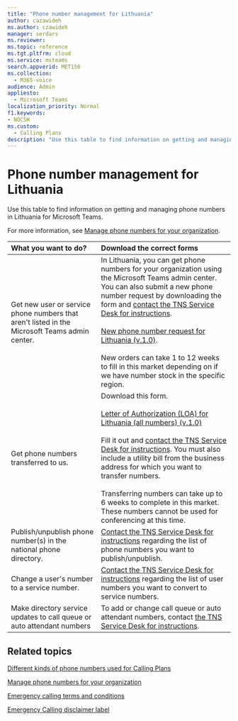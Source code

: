 ```yaml
---
title: "Phone number management for Lithuania"
author: cazawideh
ms.author: czawideh
manager: serdars
ms.reviewer:
ms.topic: reference
ms.tgt.pltfrm: cloud
ms.service: msteams
search.appverid: MET150
ms.collection: 
  - M365-voice
audience: Admin
appliesto: 
  - Microsoft Teams
localization_priority: Normal
f1.keywords:
- NOCSH
ms.custom: 
  - Calling Plans
description: "Use this table to find information on getting and managing phone numbers in Lithuania for Microsoft Teams."
---
```


# Phone number management for Lithuania

Use this table to find information on getting and managing phone numbers in Lithuania for Microsoft Teams.
  
For more information, see [Manage phone numbers for your organization](manage-phone-numbers-for-your-organization.md).
  
|**What you want to do?**|**Download the correct forms**|
|:-----|:-----|
|Get new user or service phone numbers that aren't listed in the Microsoft Teams admin center. |In Lithuania, you can get phone numbers for your organization using the Microsoft Teams admin center. You can also submit a new phone number request by downloading the form and [contact the TNS Service Desk for instructions](contact-tns-service-desk.md).<br/><br/>[New phone number request for Lithuania (v.1.0)](<https://download.microsoft.com/download/0/e/9/0e9e3224-9846-4526-b9e9-bc4f1b4b3f9f/New phone number request for Lithuania (v.1.0) (en-us).pdf>).<br/><br/>New orders can take 1 to 12 weeks to fill in this market depending on if we have number stock in the specific region. |
|Get phone numbers transferred to us. | Download this form. <br/><br/>[Letter of Authorization (LOA) for Lithuania (all numbers) (v.1.0)](<https://download.microsoft.com/download/6/0/4/60411fd9-86db-4a1e-a7a6-e8eb461cce57/Lithuania LOA.pdf>)<br/><br/>Fill it out and [contact the TNS Service Desk for instructions](contact-tns-service-desk.md). You must also include a utility bill from the business address for which you want to transfer numbers.<br/><br/>Transferring numbers can take up to 6 weeks to complete in this market. These numbers cannot be used for conferencing at this time.|
|Publish/unpublish phone number(s) in the national phone directory.  <br/> |[Contact the TNS Service Desk for instructions](contact-tns-service-desk.md) regarding the list of phone numbers you want to publish/unpublish. <br/> |
|Change a user's number to a service number.  <br/> |[Contact the TNS Service Desk for instructions](contact-tns-service-desk.md) regarding the list of user numbers you want to convert to service numbers. <br/> |
|Make directory service updates to call queue or auto attendant numbers|To add or change call queue or auto attendant numbers, contact [the TNS Service Desk for instructions](contact-tns-service-desk.md). |
   
## Related topics

[Different kinds of phone numbers used for Calling Plans](../different-kinds-of-phone-numbers-used-for-calling-plans.md)

[Manage phone numbers for your organization](manage-phone-numbers-for-your-organization.md)

[Emergency calling terms and conditions](../emergency-calling-terms-and-conditions.md)
  
[Emergency Calling disclaimer label](https://download.microsoft.com/download/a/8/0/a807c43d-2177-4fe0-8732-86b3784ae6e5/emergency-calling-label-(en-us)-(v.1.0).zip)
